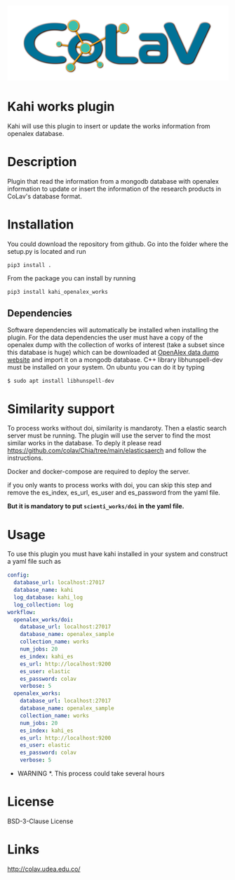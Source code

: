 <center><img src="https://raw.githubusercontent.com/colav/colav.github.io/master/img/Logo.png"/></center>

# Kahi works plugin 
Kahi will use this plugin to insert or update the works information from openalex database.

# Description
Plugin that read the information from a mongodb database with openalex information to update or insert the information of the research products in CoLav's database format.

# Installation
You could download the repository from github. Go into the folder where the setup.py is located and run
```shell
pip3 install .
```
From the package you can install by running
```shell
pip3 install kahi_openalex_works
```

## Dependencies
Software dependencies will automatically be installed when installing the plugin.
For the data dependencies the user must have a copy of the openalex dump with the collection of works of interest (take a subset since this database is huge) which can be downloaded at [OpenAlex data dump website](https://docs.openalex.org/download-all-data/openalex-snapshot "OpenAlex data dump website") and import it on a mongodb database.
C++ library libhunspell-dev must be installed on your system. On ubuntu you can do it by typing
```shell
$ sudo apt install libhunspell-dev
```
# Similarity support
To process works without doi, similarity is mandaroty. Then a elastic search server must be running. The plugin will use the server to find the most similar works in the database. To deply it please read https://github.com/colav/Chia/tree/main/elasticsaerch and follow the instructions.

Docker and docker-compose are required to deploy the server.

if you only wants to process works with doi, you can skip this step and remove the es_index, es_url, es_user and es_password from the yaml file.

**But it is mandatory to put `scienti_works/doi` in the yaml file.**

# Usage
To use this plugin you must have kahi installed in your system and construct a yaml file such as
```yaml
config:
  database_url: localhost:27017
  database_name: kahi
  log_database: kahi_log
  log_collection: log
workflow:
  openalex_works/doi:
    database_url: localhost:27017
    database_name: openalex_sample
    collection_name: works
    num_jobs: 20
    es_index: kahi_es
    es_url: http://localhost:9200
    es_user: elastic
    es_password: colav
    verbose: 5
  openalex_works:
    database_url: localhost:27017
    database_name: openalex_sample
    collection_name: works
    num_jobs: 20
    es_index: kahi_es
    es_url: http://localhost:9200
    es_user: elastic
    es_password: colav
    verbose: 5
```

* WARNING *. This process could take several hours

# License
BSD-3-Clause License 

# Links
http://colav.udea.edu.co/


